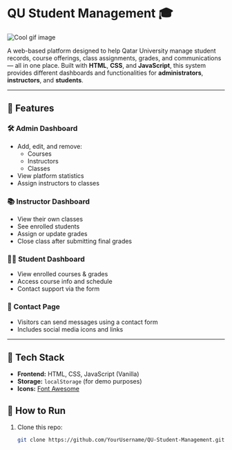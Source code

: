 # QU Student Management 🎓

<img src="https://media0.giphy.com/media/v1.Y2lkPTc5MGI3NjExNWQ5a296eW82b2J2c215YTdjYzZjcHloZGFwMXBubHpkd3JoYnd2NiZlcD12MV9pbnRlcm5hbF9naWZfYnlfaWQmY3Q9Zw/bcKmIWkUMCjVm/giphy.gif" alt="Cool gif image"><!-- Replace with your actual gif path -->

A web-based platform designed to help Qatar University manage student records, course offerings, class assignments, grades, and communications — all in one place. Built with **HTML**, **CSS**, and **JavaScript**, this system provides different dashboards and functionalities for **administrators**, **instructors**, and **students**.

---

## 🌟 Features

### 🛠️ Admin Dashboard
- Add, edit, and remove:
  - Courses
  - Instructors
  - Classes
- View platform statistics
- Assign instructors to classes

### 📚 Instructor Dashboard
- View their own classes
- See enrolled students
- Assign or update grades
- Close class after submitting final grades

### 👨‍🎓 Student Dashboard
- View enrolled courses & grades
- Access course info and schedule
- Contact support via the form

### 💬 Contact Page
- Visitors can send messages using a contact form
- Includes social media icons and links

---

## 🧰 Tech Stack

- **Frontend:** HTML, CSS, JavaScript (Vanilla)
- **Storage:** `localStorage` (for demo purposes)
- **Icons:** [Font Awesome](https://fontawesome.com)

## 🚀 How to Run

1. Clone this repo:

   ```bash
   git clone https://github.com/YourUsername/QU-Student-Management.git

